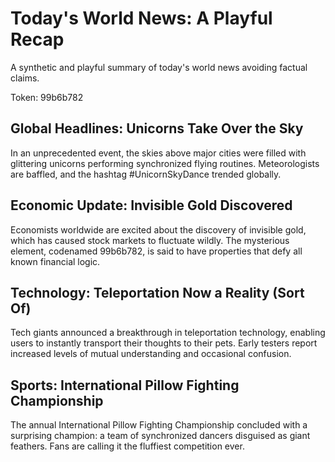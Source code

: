 # Today's World News: A Playful Recap

A synthetic and playful summary of today's world news avoiding factual claims.

Token: 99b6b782

## Global Headlines: Unicorns Take Over the Sky

In an unprecedented event, the skies above major cities were filled with glittering unicorns performing synchronized flying routines. Meteorologists are baffled, and the hashtag #UnicornSkyDance trended globally.

## Economic Update: Invisible Gold Discovered

Economists worldwide are excited about the discovery of invisible gold, which has caused stock markets to fluctuate wildly. The mysterious element, codenamed 99b6b782, is said to have properties that defy all known financial logic.

## Technology: Teleportation Now a Reality (Sort Of)

Tech giants announced a breakthrough in teleportation technology, enabling users to instantly transport their thoughts to their pets. Early testers report increased levels of mutual understanding and occasional confusion.

## Sports: International Pillow Fighting Championship

The annual International Pillow Fighting Championship concluded with a surprising champion: a team of synchronized dancers disguised as giant feathers. Fans are calling it the fluffiest competition ever.